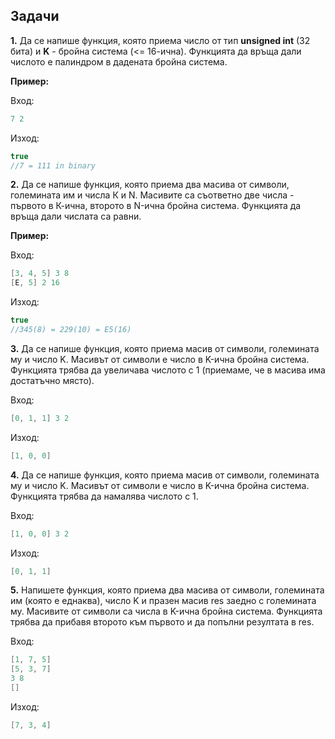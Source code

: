## Задачи

**1.**  Да се напише функция, която приема число от тип **unsigned int** (32 бита) и **K** - бройна система (<= 16-ична). Функцията да връща дали числото е палиндром в дадената бройна система.

**Пример:**

Вход:
```c++
7 2
```

Изход:
```c++
true
//7 = 111 in binary
```

**2.**  Да се напише функция, която приема два масива от символи, големината им и числа К и N. Масивите са съответно две числа - първото в К-ична, второто в N-ична бройна система. Функцията да връща дали числата са равни.

**Пример:**

Вход:
```c++
[3, 4, 5] 3 8
[E, 5] 2 16
```

Изход:
```c++
true
//345(8) = 229(10) = E5(16)
```

**3.** Да се напише функция, която приема масив от символи, големината му и число K. Масивът от символи е число в K-ична бройна система.
Функцията трябва да увеличава числото с 1 (приемаме, че в масива има достатъчно място). 

Вход:
```c++
[0, 1, 1] 3 2
```

Изход:
```c++
[1, 0, 0]
```

**4.** Да се напише функция, която приема масив от символи, големината му и число K. Масивът от символи е число в K-ична бройна система.
Функцията трябва да намалява числото с 1. 

Вход:
```c++
[1, 0, 0] 3 2
```

Изход:
```c++
[0, 1, 1]
```

**5.** Напишете функция, която приема два масива от символи, големината им (която е еднаква), число K и празен масив res заедно с големината му. Масивите от символи са числа в K-ична бройна система.
Функцията трябва да прибавя второто към първото и да попълни резултата в res.

Вход:
```c++
[1, 7, 5] 
[5, 3, 7]
3 8
[]
```

Изход:
```c++
[7, 3, 4]
```
